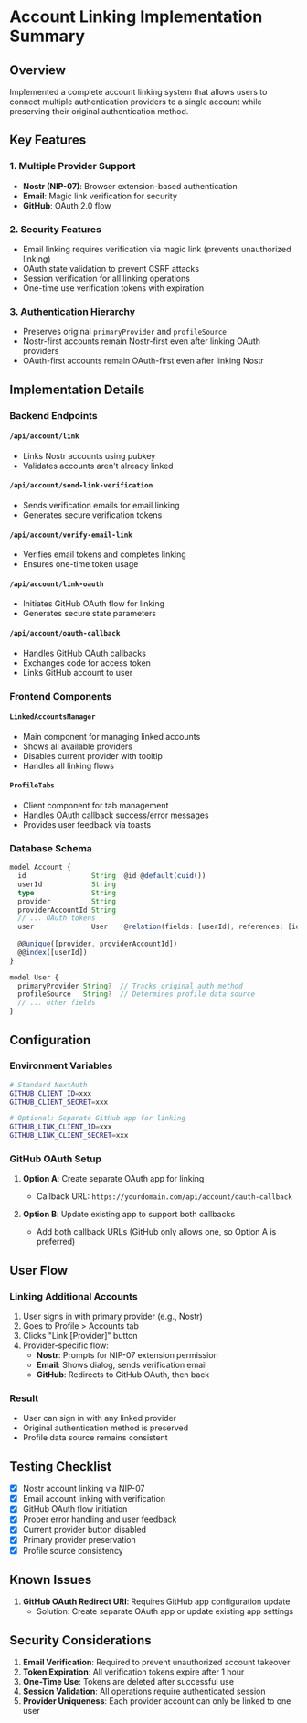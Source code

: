 # Account Linking Implementation Summary

## Overview
Implemented a complete account linking system that allows users to connect multiple authentication providers to a single account while preserving their original authentication method.

## Key Features

### 1. Multiple Provider Support
- **Nostr (NIP-07)**: Browser extension-based authentication
- **Email**: Magic link verification for security
- **GitHub**: OAuth 2.0 flow

### 2. Security Features
- Email linking requires verification via magic link (prevents unauthorized linking)
- OAuth state validation to prevent CSRF attacks
- Session verification for all linking operations
- One-time use verification tokens with expiration

### 3. Authentication Hierarchy
- Preserves original `primaryProvider` and `profileSource`
- Nostr-first accounts remain Nostr-first even after linking OAuth providers
- OAuth-first accounts remain OAuth-first even after linking Nostr

## Implementation Details

### Backend Endpoints

#### `/api/account/link`
- Links Nostr accounts using pubkey
- Validates accounts aren't already linked

#### `/api/account/send-link-verification`
- Sends verification emails for email linking
- Generates secure verification tokens

#### `/api/account/verify-email-link`
- Verifies email tokens and completes linking
- Ensures one-time token usage

#### `/api/account/link-oauth`
- Initiates GitHub OAuth flow for linking
- Generates secure state parameters

#### `/api/account/oauth-callback`
- Handles GitHub OAuth callbacks
- Exchanges code for access token
- Links GitHub account to user

### Frontend Components

#### `LinkedAccountsManager`
- Main component for managing linked accounts
- Shows all available providers
- Disables current provider with tooltip
- Handles all linking flows

#### `ProfileTabs`
- Client component for tab management
- Handles OAuth callback success/error messages
- Provides user feedback via toasts

### Database Schema
```typescript
model Account {
  id                String  @id @default(cuid())
  userId            String
  type              String
  provider          String
  providerAccountId String
  // ... OAuth tokens
  user              User    @relation(fields: [userId], references: [id], onDelete: Cascade)
  
  @@unique([provider, providerAccountId])
  @@index([userId])
}

model User {
  primaryProvider String?  // Tracks original auth method
  profileSource   String?  // Determines profile data source
  // ... other fields
}
```

## Configuration

### Environment Variables
```bash
# Standard NextAuth
GITHUB_CLIENT_ID=xxx
GITHUB_CLIENT_SECRET=xxx

# Optional: Separate GitHub app for linking
GITHUB_LINK_CLIENT_ID=xxx  
GITHUB_LINK_CLIENT_SECRET=xxx
```

### GitHub OAuth Setup
1. **Option A**: Create separate OAuth app for linking
   - Callback URL: `https://yourdomain.com/api/account/oauth-callback`
   
2. **Option B**: Update existing app to support both callbacks
   - Add both callback URLs (GitHub only allows one, so Option A is preferred)

## User Flow

### Linking Additional Accounts
1. User signs in with primary provider (e.g., Nostr)
2. Goes to Profile > Accounts tab
3. Clicks "Link [Provider]" button
4. Provider-specific flow:
   - **Nostr**: Prompts for NIP-07 extension permission
   - **Email**: Shows dialog, sends verification email
   - **GitHub**: Redirects to GitHub OAuth, then back

### Result
- User can sign in with any linked provider
- Original authentication method is preserved
- Profile data source remains consistent

## Testing Checklist

- [x] Nostr account linking via NIP-07
- [x] Email account linking with verification
- [x] GitHub OAuth flow initiation
- [x] Proper error handling and user feedback
- [x] Current provider button disabled
- [x] Primary provider preservation
- [x] Profile source consistency

## Known Issues

1. **GitHub OAuth Redirect URI**: Requires GitHub app configuration update
   - Solution: Create separate OAuth app or update existing app settings

## Security Considerations

1. **Email Verification**: Required to prevent unauthorized account takeover
2. **Token Expiration**: All verification tokens expire after 1 hour
3. **One-Time Use**: Tokens are deleted after successful use
4. **Session Validation**: All operations require authenticated session
5. **Provider Uniqueness**: Each provider account can only be linked to one user